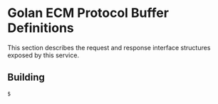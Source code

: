# Golan ECM Protocol Buffer Definitions
This section describes the request and response interface structures exposed
by this service.

## Building

```shell
$ 
```
